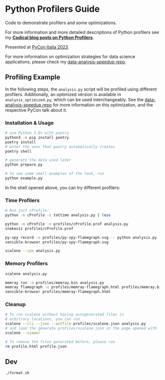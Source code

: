 # Python Profilers Guide
Code to demonstrate profilers and some optimizations.

For more information and more detailed descriptions of Python profilers
see my [**Codical blog posts on Python Profilers**](https://codical.org/python_profilers).

Presented at [PyCon Italia 2023](https://pycon.it/en/event/how-to-tune-your-python-analysis-pipeline-a-profiler-guide).

For more information on optimization strategies for data science applications,
please check my [data-analysis-speedup repo](https://github.com/jstriebel/data-analysis-speedup).


## Profiling Example

In the following steps, the `analysis.py` script will be profiled using different profilers. Additionally, an optimized version is available in `analysis_optimized.py`, which can be used interchangeably. See the [data-analysis-speedup repo](https://github.com/jstriebel/data-analysis-speedup) for more information on this optimization, and the respective PyCon talk about it.

### Installation & Usage
```bash
# use Python 3.8+ with poetry
python3 -m pip install poetry
poetry install
# enter the venv that poetry automatically creates
poetry shell

# generate the data used later
python prepare.py

# to see some small examples of the task, run
python example.py
```

In the shell opened above, you can try different profilers:

### Time Profilers
```bash
# Run just cProfile:
python -m cProfile -s tottime analysis.py | less

python -m cProfile -o profiles/cProfile.prof analysis.py
snakeviz profiles/cProfile.prof

py-spy record -o profiles/py-spy-flamegraph.svg -- python analysis.py
sensible-browser profiles/py-spy-flamegraph.svg

scalene --cpu analysis.py
```

### Memory Profilers
```bash
scalene analysis.py

memray run -o profiles/memray.bin analysis.py
memray flamegraph -o profiles/memray-flamegraph.html profiles/memray.bin
sensible-browser profiles/memray-flamegraph.html
```

### Cleanup
```bash
# To run scalene without having autogenerated files in
# arbitrary locations, you can run
scalene --cli --json --outfile profiles/scalene.json analysis.py
# and load the generate profiles/scalene.json in the page opened with
scalene --viewer

# To remove the files generated before, please run
rm profile.html profile.json
```

## Dev

```bash
./format.sh
```
